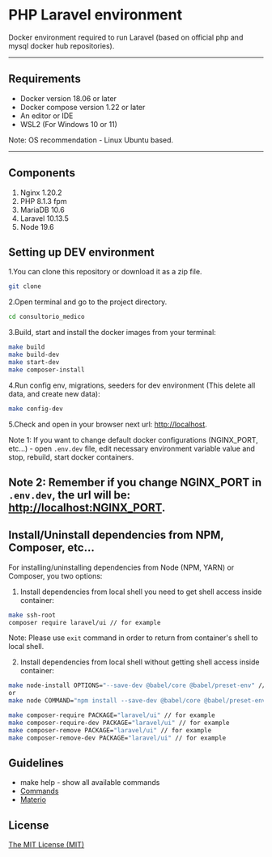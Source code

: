 # PHP Laravel environment
Docker environment required to run Laravel (based on official php and mysql docker hub repositories).

---

## Requirements
* Docker version 18.06 or later
* Docker compose version 1.22 or later
* An editor or IDE
* WSL2 (For Windows 10 or 11)

Note: OS recommendation - Linux Ubuntu based.

---

## Components
1. Nginx 1.20.2
2. PHP 8.1.3 fpm
3. MariaDB 10.6
4. Laravel 10.13.5
5. Node 19.6

## Setting up DEV environment
1.You can clone this repository or download it as a zip file.

```bash
git clone 
```

2.Open terminal and go to the project directory.

```bash
cd consultorio_medico
```

3.Build, start and install the docker images from your terminal:
```bash
make build 
make build-dev
make start-dev
make composer-install
```

4.Run config env, migrations, seeders for dev environment (This delete all data, and create new data):
```bash
make config-dev
```

5.Check and open in your browser next url: [http://localhost](http://localhost).

Note 1: If you want to change default docker configurations (NGINX_PORT, etc...) - open `.env.dev` file, edit necessary environment variable value and stop, rebuild, start docker containers.

Note 2: Remember if you change NGINX_PORT in `.env.dev`, the url will be: [http://localhost:NGINX_PORT](http://localhost:NGINX_PORT).
---

## Install/Uninstall dependencies from NPM, Composer, etc...
For installing/uninstalling dependencies from Node (NPM, YARN) or Composer, you two options:
1. Install dependencies from local shell you need to get shell access inside container:
```bash
make ssh-root
composer require laravel/ui // for example
```
Note: Please use `exit` command in order to return from container's shell to local shell.

2. Install dependencies from local shell without getting shell access inside container:
```bash
make node-install OPTIONS="--save-dev @babel/core @babel/preset-env" // for example
or
make node COMMAND="npm install --save-dev @babel/core @babel/preset-env || node -v || npm -v || yarn -v" // for example

make composer-require PACKAGE="laravel/ui" // for example
make composer-require-dev PACKAGE="laravel/ui" // for example
make composer-remove PACKAGE="laravel/ui" // for example
make composer-remove-dev PACKAGE="laravel/ui" // for example
```
## Guidelines
* make help - show all available commands
* [Commands](docs/commands.md)
* [Materio](docs/materio.md)

## License
[The MIT License (MIT)](LICENSE)
